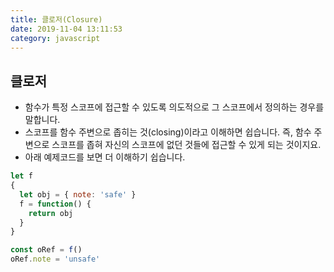 ```yaml
---
title: 클로저(Closure)
date: 2019-11-04 13:11:53
category: javascript
---
```


## 클로저

- 함수가 특정 스코프에 접근할 수 있도록 의도적으로 그 스코프에서 정의하는 경우를 말합니다.
- 스코프를 함수 주변으로 좁히는 것(closing)이라고 이해하면 쉽습니다. 즉, 함수 주변으로 스코프를 좁혀 자신의 스코프에 없던 것들에 접근할 수 있게 되는 것이지요.
- 아래 예제코드를 보면 더 이해하기 쉽습니다.

```javascript
let f
{
  let obj = { note: 'safe' }
  f = function() {
    return obj
  }
}

const oRef = f()
oRef.note = 'unsafe'
```
